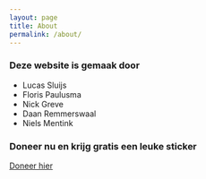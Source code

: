 ```yaml
---
layout: page
title: About
permalink: /about/
---
```


### Deze website is gemaak door
- Lucas Sluijs
- Floris Paulusma
- Nick Greve
- Daan Remmerswaal
- Niels Mentink

### Doneer nu en krijg gratis een leuke sticker

[Doneer hier](https://paypal.me/nielsmentink)
